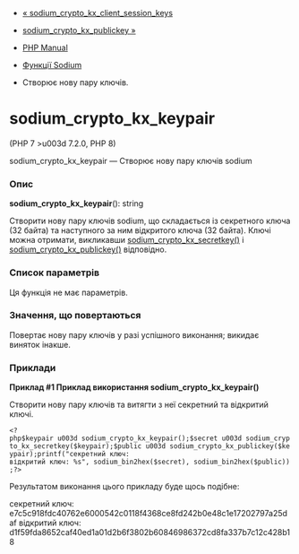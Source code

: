 - [«
sodium_crypto_kx_client_session_keys](function.sodium-crypto-kx-client-session-keys.md)
- [sodium_crypto_kx_publickey
»](function.sodium-crypto-kx-publickey.md)

- [PHP Manual](index.md)
- [Функції Sodium](ref.sodium.md)
- Створює нову пару ключів.

# sodium_crypto_kx_keypair

(PHP 7 \>u003d 7.2.0, PHP 8)

sodium_crypto_kx_keypair — Створює нову пару ключів sodium

### Опис

**sodium_crypto_kx_keypair**(): string

Створити нову пару ключів sodium, що складається із секретного ключа (32
байта) та наступного за ним відкритого ключа (32 байта). Ключі можна
отримати, викликавши
[sodium_crypto_kx_secretkey()](function.sodium-crypto-kx-secretkey.md)
і
[sodium_crypto_kx_publickey()](function.sodium-crypto-kx-publickey.md)
відповідно.

### Список параметрів

Ця функція не має параметрів.

### Значення, що повертаються

Повертає нову пару ключів у разі успішного виконання; викидає
виняток інакше.

### Приклади

**Приклад #1 Приклад використання **sodium_crypto_kx_keypair()****

Створити нову пару ключів та витягти з неї секретний та відкритий ключі.

` <?php$keypair u003d sodium_crypto_kx_keypair();$secret u003d sodium_crypto_kx_secretkey($keypair);$public u003d sodium_crypto_kx_publickey($keypair);printf("секретний ключ: 
відкритий ключ: %s", sodium_bin2hex($secret), sodium_bin2hex($public));?> `

Результатом виконання цього прикладу буде щось подібне:

секретний ключ: e7c5c918fdc40762e6000542c0118f4368ce8fd242b0e48c1e17202797a25daf
відкритий ключ: d1f59fda8652caf40ed1a01d2b6f3802b60846986372cd8fa337b7c12c428b18
